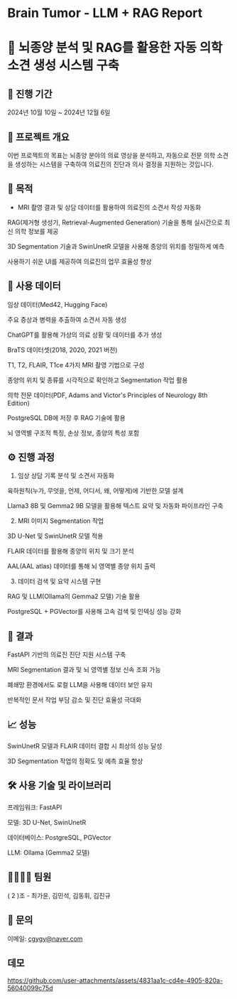 # Brain Tumor - LLM + RAG Report
# 🧠 뇌종양 분석 및 RAG를 활용한 자동 의학 소견 생성 시스템 구축

## 📅 진행 기간

2024년 10월 10일 ~ 2024년 12월 6일

## 🚩 프로젝트 개요

이번 프로젝트의 목표는 뇌종양 분야의 의료 영상을 분석하고, 자동으로 전문 의학 소견을 생성하는 시스템을 
구축하여 의료진의 진단과 의사 결정을 지원하는 것입니다.

## 🎯 목적

* MRI 촬영 결과 및 상담 데이터를 활용하여 의료진의 소견서 작성 자동화

RAG(제거형 생성기, Retrieval-Augmented Generation) 기술을 통해 실시간으로 최신 의학 정보를 제공

3D Segmentation 기술과 SwinUnetR 모델을 사용해 종양의 위치를 정밀하게 예측

사용하기 쉬운 UI를 제공하여 의료진의 업무 효율성 향상

## 📂 사용 데이터

임상 데이터(Med42, Hugging Face)

주요 증상과 병력을 추출하여 소견서 자동 생성

ChatGPT를 활용해 가상의 의료 상황 및 데이터를 추가 생성

BraTS 데이터셋(2018, 2020, 2021 버전)

T1, T2, FLAIR, T1ce 4가지 MRI 촬영 기법으로 구성

종양의 위치 및 종류를 시각적으로 확인하고 Segmentation 작업 활용

의학 전문 데이터(PDF, Adams and Victor's Principles of Neurology 8th Edition)

PostgreSQL DB에 저장 후 RAG 기술에 활용

뇌 영역별 구조적 특징, 손상 정보, 종양의 특성 포함

## ⚙️ 진행 과정

1. 임상 상담 기록 분석 및 소견서 자동화

육하원칙(누가, 무엇을, 언제, 어디서, 왜, 어떻게)에 기반한 모델 설계

Llama3 8B 및 Gemma2 9B 모델을 활용해 텍스트 요약 및 자동화 파이프라인 구축

2. MRI 이미지 Segmentation 작업

3D U-Net 및 SwinUnetR 모델 적용

FLAIR 데이터를 활용해 종양의 위치 및 크기 분석

AAL(AAL atlas) 데이터를 통해 뇌 영역별 종양 위치 출력

3. 데이터 검색 및 요약 시스템 구현

RAG 및 LLM(Ollama의 Gemma2 모델) 기술 활용

PostgreSQL + PGVector를 사용해 고속 검색 및 인덱싱 성능 강화

## 🚀 결과

FastAPI 기반의 의료진 진단 지원 시스템 구축

MRI Segmentation 결과 및 뇌 영역별 정보 신속 조회 가능

폐쇄망 환경에서도 로컬 LLM을 사용해 데이터 보안 유지

반복적인 문서 작업 부담 감소 및 진단 효율성 극대화

## 📈 성능

SwinUnetR 모델과 FLAIR 데이터 결합 시 최상의 성능 달성

3D Segmentation 작업의 정확도 및 예측 효율 향상

## 🛠️ 사용 기술 및 라이브러리

프레임워크: FastAPI

모델: 3D U-Net, SwinUnetR

데이터베이스: PostgreSQL, PGVector

LLM: Ollama (Gemma2 모델)

## 👨‍👩‍👧‍👦 팀원

( 2 )조 - 최가윤, 김민석, 김동휘, 김진규 

## 📧 문의

이메일: cgygy@naver.com

## 데모 
https://github.com/user-attachments/assets/4831aa1c-cd4e-4905-820a-56040099c75d

